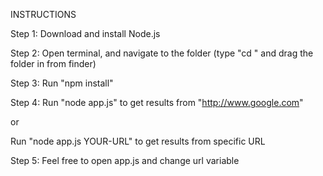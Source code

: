 INSTRUCTIONS

Step 1: 
Download and install Node.js

Step 2:
Open terminal, and navigate to the folder (type "cd " and drag the folder in from finder)

Step 3:
Run "npm install"

Step 4:
Run "node app.js" to get results from "http://www.google.com"

or 

Run "node app.js YOUR-URL" to get results from specific URL

Step 5: 
Feel free to open app.js and change url variable

